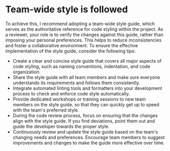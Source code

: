 # Team-wide style is followed

To achieve this, I recommend adopting a team-wide style guide, which serves as the authoritative reference for code styling within the project. As a reviewer, your role is to verify the changes against this guide, rather than imposing your personal preferences. This helps to reduce inconsistencies and foster a collaborative environment. To ensure the effective implementation of the style guide, consider the following tips:

- Create a clear and concise style guide that covers all major aspects of code styling, such as naming conventions, indentation, and code organization.
- Share the style guide with all team members and make sure everyone understands its requirements and follows them consistently.
- Integrate automated linting tools and formatters into your development process to check and enforce code style automatically.
- Provide dedicated workshops or training sessions to new team members on the style guide, so that they can quickly get up to speed with the team's preferred style.
- During the code review process, focus on ensuring that the changes align with the style guide. If you find deviations, point them out and guide the developer towards the proper style.
- Continuously review and update the style guide based on the team's changing needs and preferences. Encourage team members to suggest improvements and changes to make the guide more effective over time.